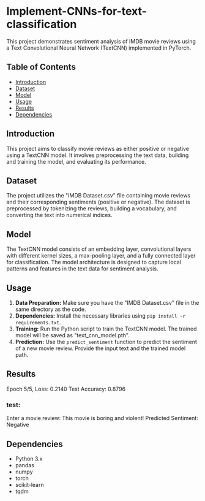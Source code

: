 # Implement-CNNs-for-text-classification

This project demonstrates sentiment analysis of IMDB movie reviews using a Text Convolutional Neural Network (TextCNN) implemented in PyTorch.

## Table of Contents

- [Introduction](#introduction)
- [Dataset](#dataset)
- [Model](#model)
- [Usage](#usage)
- [Results](#results)
- [Dependencies](#dependencies)


## Introduction

This project aims to classify movie reviews as either positive or negative using a TextCNN model. It involves preprocessing the text data, building and training the model, and evaluating its performance.

## Dataset

The project utilizes the "IMDB Dataset.csv" file containing movie reviews and their corresponding sentiments (positive or negative). The dataset is preprocessed by tokenizing the reviews, building a vocabulary, and converting the text into numerical indices.

## Model

The TextCNN model consists of an embedding layer, convolutional layers with different kernel sizes, a max-pooling layer, and a fully connected layer for classification. The model architecture is designed to capture local patterns and features in the text data for sentiment analysis.

## Usage

1.  **Data Preparation:** Make sure you have the "IMDB Dataset.csv" file in the same directory as the code.
2.  **Dependencies:** Install the necessary libraries using `pip install -r requirements.txt`.
3.  **Training:** Run the Python script to train the TextCNN model. The trained model will be saved as "text\_cnn\_model.pth".
4.  **Prediction:** Use the `predict_sentiment` function to predict the sentiment of a new movie review. Provide the input text and the trained model path.


## Results

Epoch 5/5, Loss: 0.2140
Test Accuracy: 0.8796

### test:
Enter a movie review: This movie is boring and violent!
Predicted Sentiment: Negative

## Dependencies

-   Python 3.x
-   pandas
-   numpy
-   torch
-   scikit-learn
-   tqdm
